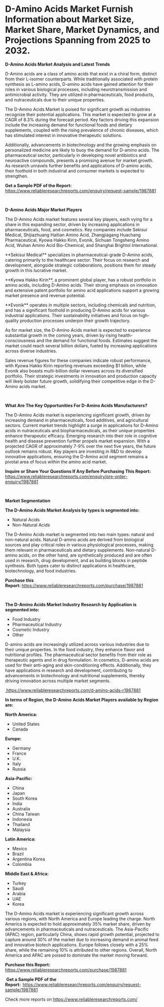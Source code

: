 <p><h1>D-Amino Acids Market Furnish Information about Market Size, Market Share, Market Dynamics, and Projections Spanning from 2025 to 2032.</h1></p><p><strong>D-Amino Acids Market Analysis and Latest Trends</strong></p>
<p><p>D-Amino acids are a class of amino acids that exist in a chiral form, distinct from their L-isomer counterparts. While traditionally associated with protein synthesis as L-amino acids, D-amino acids have gained attention for their roles in various biological processes, including neurotransmission and antimicrobial activity. They are utilized in pharmaceuticals, food products, and nutraceuticals due to their unique properties.</p><p>The D-Amino Acids Market is poised for significant growth as industries recognize their potential applications. This market is expected to grow at a CAGR of 8.3% during the forecast period. Key factors driving this expansion include the increasing demand for functional foods and dietary supplements, coupled with the rising prevalence of chronic diseases, which has stimulated interest in innovative therapeutic solutions.</p><p>Additionally, advancements in biotechnology and the growing emphasis on personalized medicine are likely to buoy the demand for D-amino acids. The pharmaceutical sector, particularly in developing novel antibiotics and neuroactive compounds, presents a promising avenue for market growth. As research unravels further benefits and applications of D-amino acids, their foothold in both industrial and consumer markets is expected to strengthen.</p></p>
<p><strong>Get a Sample PDF of the Report:&nbsp;</strong> <a href="https://www.reliableresearchreports.com/enquiry/request-sample/1987881?utm_campaign=2002&utm_medium=2&utm_source=Github&utm_content=ia&utm_term=05022025&utm_id=d-amino-acids">https://www.reliableresearchreports.com/enquiry/request-sample/1987881</a></p>
<p>&nbsp;</p>
<p><strong>D-Amino Acids Major Market Players</strong></p>
<p><p>The D-Amino Acids market features several key players, each vying for a share in this expanding sector, driven by increasing applications in pharmaceuticals, food, and cosmetics. Key companies include Sekisui Medical, Shijiazhuang Haitian Amino Acid, Zhangjiagang Huachang Pharmaceutical, Kyowa Hakko Kirin, Evonik, Sichuan Tongsheng Amino Acid, Wuhan Amino Acid Bio-Chemical, and Shanghai Brightol International.</p><p>**Sekisui Medical** specializes in pharmaceutical-grade D-Amino acids, catering primarily to the healthcare sector. Their focus on research and development, alongside strategic collaborations, positions them for steady growth in this lucrative market.</p><p>**Kyowa Hakko Kirin**, a prominent global player, has a robust portfolio in amino acids, including D-Amino acids. Their strong emphasis on innovation and extensive patent portfolio for amino acid applications support a growing market presence and revenue potential. </p><p>**Evonik** operates in multiple sectors, including chemicals and nutrition, and has a significant foothold in producing D-Amino acids for various industrial applications. Their sustainability initiatives and focus on high-quality production processes underpin their growth trajectory.</p><p>As for market size, the D-Amino Acids market is expected to experience substantial growth in the coming years, driven by rising health-consciousness and the demand for functional foods. Estimates suggest the market could reach several billion dollars, fueled by increasing applications across diverse industries.</p><p>Sales revenue figures for these companies indicate robust performance, with Kyowa Hakko Kirin reporting revenues exceeding $1 billion, while Evonik also boasts multi-billion dollar revenues across its diversified portfolio. Their strategic investments in innovation and production capacity will likely bolster future growth, solidifying their competitive edge in the D-Amino acids market.</p></p>
<p>&nbsp;</p>
<p><strong>What Are The Key Opportunities For D-Amino Acids Manufacturers?</strong></p>
<p><p>The D-Amino Acids market is experiencing significant growth, driven by increasing demand in pharmaceuticals, food additives, and agricultural sectors. Current market trends highlight a surge in applications for D-Amino acids in nutraceuticals and biopharmaceuticals, as their unique properties enhance therapeutic efficacy. Emerging research into their role in cognitive health and disease prevention further propels market expansion. With a projected CAGR of approximately 7-9% over the next five years, the future outlook remains robust. Key players are investing in R&D to develop innovative applications, ensuring the D-Amino acid segment remains a pivotal area of focus within the amino acid market.</p></p>
<p><strong>Inquire or Share Your Questions If Any Before Purchasing This Report:</strong> <a href="https://www.reliableresearchreports.com/enquiry/pre-order-enquiry/1987881?utm_campaign=2002&utm_medium=2&utm_source=Github&utm_content=ia&utm_term=05022025&utm_id=d-amino-acids">https://www.reliableresearchreports.com/enquiry/pre-order-enquiry/1987881</a></p>
<p>&nbsp;</p>
<p><strong>Market Segmentation</strong></p>
<p><strong>The D-Amino Acids Market Analysis by types is segmented into:</strong></p>
<p><ul><li>Natural Acids</li><li>Non-Natural Acids</li></ul></p>
<p><p>The D-Amino Acids market is segmented into two main types: natural and non-natural acids. Natural D-amino acids are derived from biological sources and play critical roles in various physiological processes, making them relevant in pharmaceuticals and dietary supplements. Non-natural D-amino acids, on the other hand, are synthetically produced and are often used in research, drug development, and as building blocks in peptide synthesis. Both types cater to distinct applications in healthcare, biotechnology, and food industries.</p></p>
<p><strong>Purchase this Report:&nbsp;</strong><a href="https://www.reliableresearchreports.com/purchase/1987881?utm_campaign=2002&utm_medium=2&utm_source=Github&utm_content=ia&utm_term=05022025&utm_id=d-amino-acids">https://www.reliableresearchreports.com/purchase/1987881</a></p>
<p>&nbsp;</p>
<p><strong>The D-Amino Acids Market Industry Research by Application is segmented into:</strong></p>
<p><ul><li>Food Industry</li><li>Pharmaceutical Industry</li><li>Cosmetic Industry</li><li>Other</li></ul></p>
<p><p>D-amino acids are increasingly utilized across various industries due to their unique properties. In the food industry, they enhance flavor and nutritional profiles. The pharmaceutical sector benefits from their role as therapeutic agents and in drug formulation. In cosmetics, D-amino acids are used for their anti-aging and skin-conditioning effects. Additionally, they have applications in research and development, contributing to advancements in biotechnology and nutritional supplements, thereby driving innovation across multiple market segments.</p></p>
<p><a href="https://www.reliableresearchreports.com/d-amino-acids-r1987881?utm_campaign=2002&utm_medium=2&utm_source=Github&utm_content=ia&utm_term=05022025&utm_id=d-amino-acids">&nbsp;https://www.reliableresearchreports.com/d-amino-acids-r1987881</a></p>
<p><strong>In terms of Region, the D-Amino Acids Market Players available by Region are:</strong></p>
<p>
    <p> <strong> North America: </strong>
        <ul>
            <li>United States</li>
            <li>Canada</li>
        </ul>
        </p> 
    <p> <strong> Europe: </strong>
        <ul>
            <li>Germany</li>
            <li>France</li>
            <li>U.K.</li>
            <li>Italy</li>
            <li>Russia</li>
        </ul>
        </p> 
    <p> <strong> Asia-Pacific: </strong>
        <ul>
            <li>China</li>
            <li>Japan</li>
            <li>South Korea</li>
            <li>India</li>
            <li>Australia</li>
            <li>China Taiwan</li>
            <li>Indonesia</li>
            <li>Thailand</li>
            <li>Malaysia</li>
        </ul>
        </p> 
    <p> <strong> Latin America: </strong>
        <ul>
            <li>Mexico</li>
            <li>Brazil</li>
            <li>Argentina Korea</li>
            <li>Colombia</li>
        </ul>
        </p> 
    <p> <strong> Middle East & Africa: </strong>
        <ul>
            <li>Turkey</li>
            <li>Saudi</li>
            <li>Arabia</li>
            <li>UAE</li>
            <li>Korea</li>
        </ul>
    </p>
    </p>
<p><p>The D-Amino Acids market is experiencing significant growth across various regions, with North America and Europe leading the charge. North America is expected to hold approximately 35% market share, driven by advancements in pharmaceuticals and nutraceuticals. The Asia-Pacific (APAC) region, particularly China, shows rapid growth potential, projected to capture around 30% of the market due to increasing demand in animal feed and innovative biotech applications. Europe follows closely with a 25% share, while the remaining 10% is attributed to other regions. Overall, North America and APAC are poised to dominate the market moving forward.</p></p>
<p><strong>Purchase this Report: </strong><a href="https://www.reliableresearchreports.com/purchase/1987881?utm_campaign=2002&utm_medium=2&utm_source=Github&utm_content=ia&utm_term=05022025&utm_id=d-amino-acids">https://www.reliableresearchreports.com/purchase/1987881</a></p>
<p>&nbsp;<strong>Get a Sample PDF of the Report:&nbsp;&nbsp;</strong><a href="https://www.reliableresearchreports.com/enquiry/request-sample/1987881?utm_campaign=2002&utm_medium=2&utm_source=Github&utm_content=ia&utm_term=05022025&utm_id=d-amino-acids">https://www.reliableresearchreports.com/enquiry/request-sample/1987881</a></p>
<p><strong></strong></p>
<p>Check more reports on <a href="https://www.reliableresearchreports.com/?utm_campaign=2002&utm_medium=2&utm_source=Github&utm_content=ia&utm_term=05022025&utm_id=d-amino-acids">https://www.reliableresearchreports.com/</a></p>